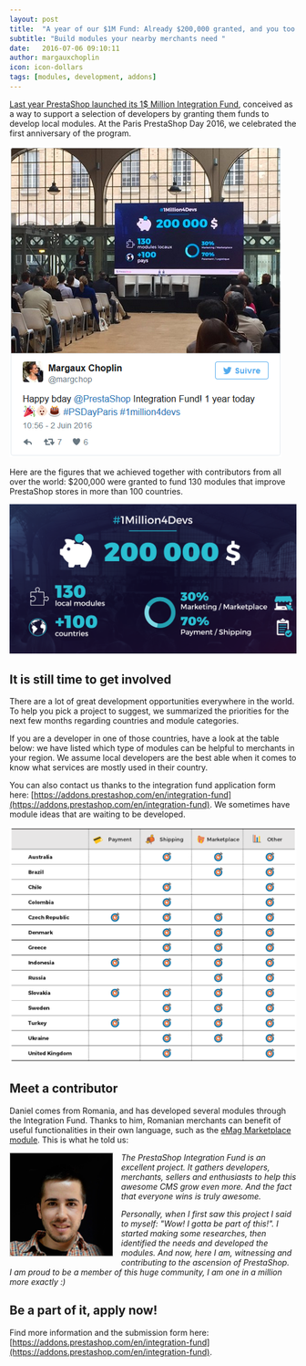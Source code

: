 ```yaml
---
layout: post
title:  "A year of our $1M Fund: Already $200,000 granted, and you too can be a part of it!"
subtitle: "Build modules your nearby merchants need "
date:   2016-07-06 09:10:11
author: margauxchoplin
icon: icon-dollars
tags: [modules, development, addons]
---
```


[Last year PrestaShop launched its 1$ Million Integration Fund](https://www.prestashop.com/blog/en/prestashop-launches-1000000-integration-fund-community/), conceived as a way to support a selection of developers by granting them funds to develop local modules. At the Paris PrestaShop Day 2016, we celebrated the first anniversary of the program. 

![Birthday tweet by Margaux](/assets/images/2016/07/fund_birthday_tweet.png)

Here are the figures that we achieved together with contributors from all over the world: $200,000 were granted to fund 130 modules that improve PrestaShop stores in more than 100 countries. 

![Statistics from a year of Integration fund](/assets/images/2016/07/fund_stats.png)

## It is still time to get involved

There are a lot of great development opportunities everywhere in the world. To help you pick a project to suggest, we summarized the priorities for the next few months regarding countries and module categories.

If you are a developer in one of those countries, have a look at the table below: we have listed which type of modules can be helpful to merchants in your region. We assume local developers are the best able when it comes to know what services are mostly used in their country.

You can also contact us thanks to the integration fund application form here: [https://addons.prestashop.com/en/integration-fund](https://addons.prestashop.com/en/integration-fund). We sometimes have module ideas that are waiting to be developed.

![Table of fund module ideas](/assets/images/2016/07/fund_table.png)

## Meet a contributor 

Daniel comes from Romania, and has developed several modules through the Integration Fund. Thanks to him, Romanian merchants can benefit of useful functionalities in their own language, such as the [eMag Marketplace module](http://addons.prestashop.com/en/22885-emag-marketplace.html?no_cache=1). This is what he told us:

<img style="border: 1px solid #CCC; float: left; margin: 0 1em 1em 0;" width="180" height="180" src="/assets/images/2016/07/fund_daniel-patilea.jpg"> <i>The PrestaShop Integration Fund is an excellent project. It gathers developers, merchants, sellers and enthusiasts to help this awesome CMS grow even more. And the fact that everyone wins is truly awesome.

Personally, when I first saw this project I said to myself: "Wow! I gotta be part of this!". I started making some researches, then identified the needs and developed the modules. And now, here I am, witnessing and contributing to the ascension of PrestaShop.<br/>
I am proud to be a member of this huge community, I am one in a million more exactly :) </i>

## Be a part of it, apply now!

Find more information and the submission form here: [https://addons.prestashop.com/en/integration-fund](https://addons.prestashop.com/en/integration-fund).
